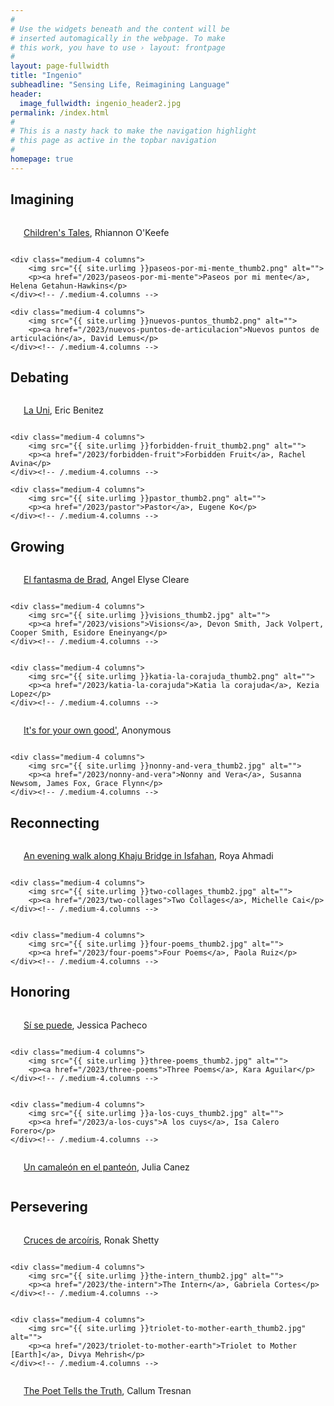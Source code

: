 ```yaml
---
#
# Use the widgets beneath and the content will be
# inserted automagically in the webpage. To make
# this work, you have to use › layout: frontpage
#
layout: page-fullwidth
title: "Ingenio"
subheadline: "Sensing Life, Reimagining Language"
header:
  image_fullwidth: ingenio_header2.jpg
permalink: /index.html
#
# This is a nasty hack to make the navigation highlight
# this page as active in the topbar navigation
#
homepage: true
---
```


## Imagining
<div class="row t30">
    <div class="medium-4 columns">
        <img src="{{ site.urlimg }}childrens-tales_thumb2.jpg" alt="">
        <p><a href="/2023/childrens-tales">Children's Tales</a>, Rhiannon O'Keefe</p>
    </div><!-- /.medium-4.columns -->

    <div class="medium-4 columns">
        <img src="{{ site.urlimg }}paseos-por-mi-mente_thumb2.png" alt="">
        <p><a href="/2023/paseos-por-mi-mente">Paseos por mi mente</a>, Helena Getahun-Hawkins</p>
    </div><!-- /.medium-4.columns -->
	
    <div class="medium-4 columns">
        <img src="{{ site.urlimg }}nuevos-puntos_thumb2.png" alt="">
        <p><a href="/2023/nuevos-puntos-de-articulacion">Nuevos puntos de articulación</a>, David Lemus</p>
    </div><!-- /.medium-4.columns -->

</div>

## Debating

<div class="row t30">
    <div class="medium-4 columns">
        <img src="{{ site.urlimg }}la-uni_thumb2.png" alt="">
        <p><a href="/2023/la-uni">La Uni</a>, Eric Benitez</p>
    </div><!-- /.medium-4.columns -->

    <div class="medium-4 columns">
        <img src="{{ site.urlimg }}forbidden-fruit_thumb2.png" alt="">
        <p><a href="/2023/forbidden-fruit">Forbidden Fruit</a>, Rachel Avina</p>
    </div><!-- /.medium-4.columns -->
	
    <div class="medium-4 columns">
        <img src="{{ site.urlimg }}pastor_thumb2.png" alt="">
        <p><a href="/2023/pastor">Pastor</a>, Eugene Ko</p>
    </div><!-- /.medium-4.columns -->
</div>

## Growing

<div class="row t30">
    <div class="medium-4 columns">
        <img src="{{ site.urlimg }}el-fantasma-de-brad_thumb2.png" alt="">
        <p><a href="/2023/el-fantsama-de-brad">El fantasma de Brad</a>, Angel Elyse Cleare</p>
    </div><!-- /.medium-4.columns -->

    <div class="medium-4 columns">
        <img src="{{ site.urlimg }}visions_thumb2.jpg" alt="">
        <p><a href="/2023/visions">Visions</a>, Devon Smith, Jack Volpert, Cooper Smith, Esidore Eneinyang</p>
    </div><!-- /.medium-4.columns -->
	

    <div class="medium-4 columns">
        <img src="{{ site.urlimg }}katia-la-corajuda_thumb2.png" alt="">
        <p><a href="/2023/katia-la-corajuda">Katia la corajuda</a>, Kezia Lopez</p>
    </div><!-- /.medium-4.columns -->
	
</div>	


<div class="row t30">
    <div class="medium-4 columns">
        <img src="{{ site.urlimg }}its-for-your-own-good_thumb2.jpg" alt="">
        <p><a href="/2023/its-for-your-own-good">It's for your own good'</a>, Anonymous</p>
    </div><!-- /.medium-4.columns -->

    <div class="medium-4 columns">
        <img src="{{ site.urlimg }}nonny-and-vera_thumb2.jpg" alt="">
        <p><a href="/2023/nonny-and-vera">Nonny and Vera</a>, Susanna Newsom, James Fox, Grace Flynn</p>
    </div><!-- /.medium-4.columns -->

	
</div>	


## Reconnecting
<div class="row t30">
    <div class="medium-4 columns">
        <img src="{{ site.urlimg }}an-evening-walk-along-khaju-bridge-in-isfahan_thumb2.jpg" alt="">
        <p><a href="/2023/an-evening-walk-along-khaju-bridge-in-isfahan/">An evening walk along Khaju Bridge in Isfahan</a>, Roya Ahmadi</p>
    </div><!-- /.medium-4.columns -->

    <div class="medium-4 columns">
        <img src="{{ site.urlimg }}two-collages_thumb2.jpg" alt="">
        <p><a href="/2023/two-collages">Two Collages</a>, Michelle Cai</p>
    </div><!-- /.medium-4.columns -->
	

    <div class="medium-4 columns">
        <img src="{{ site.urlimg }}four-poems_thumb2.jpg" alt="">
        <p><a href="/2023/four-poems">Four Poems</a>, Paola Ruiz</p>
    </div><!-- /.medium-4.columns -->
	
</div>	


## Honoring
<div class="row t30">
    <div class="medium-4 columns">
        <img src="{{ site.urlimg }}si-se-puede_thumb2.png" alt="">
        <p><a href="/2023/si-se-puede/">Sí se puede</a>, Jessica Pacheco</p>
    </div><!-- /.medium-4.columns -->

    <div class="medium-4 columns">
        <img src="{{ site.urlimg }}three-poems_thumb2.jpg" alt="">
        <p><a href="/2023/three-poems">Three Poems</a>, Kara Aguilar</p>
    </div><!-- /.medium-4.columns -->
	

    <div class="medium-4 columns">
        <img src="{{ site.urlimg }}a-los-cuys_thumb2.jpg" alt="">
        <p><a href="/2023/a-los-cuys">A los cuys</a>, Isa Calero Forero</p>
    </div><!-- /.medium-4.columns -->
	
</div>	

<div class="row t30">
    <div class="medium-4 columns">
        <img src="{{ site.urlimg }}un-camaleon-en-el-panteon2.jpg" alt="">
        <p><a href="/2023/un-camaleon-en-el-panteon/">Un camaleón en el panteón</a>, Julia Canez</p>
    </div><!-- /.medium-4.columns -->

	
</div>	


## Persevering
<div class="row t30">
    <div class="medium-4 columns">
        <img src="{{ site.urlimg }}cruces-de-arcoiris_thumb2.jpg" alt="">
        <p><a href="/2023/cruces-de-arcoiris/">Cruces de arcoíris</a>, Ronak Shetty</p>
    </div><!-- /.medium-4.columns -->

    <div class="medium-4 columns">
        <img src="{{ site.urlimg }}the-intern_thumb2.jpg" alt="">
        <p><a href="/2023/the-intern">The Intern</a>, Gabriela Cortes</p>
    </div><!-- /.medium-4.columns -->
	

    <div class="medium-4 columns">
        <img src="{{ site.urlimg }}triolet-to-mother-earth_thumb2.jpg" alt="">
        <p><a href="/2023/triolet-to-mother-earth">Triolet to Mother [Earth]</a>, Divya Mehrish</p>
    </div><!-- /.medium-4.columns -->
	
</div>	

<div class="row t30">
    <div class="medium-4 columns">
        <img src="{{ site.urlimg }}the-poet-tells-the-truth_thumb2.jpg" alt="">
        <p><a href="/2023/the-poet-tells-the-truth/">The Poet Tells the Truth</a>, Callum Tresnan</p>
    </div><!-- /.medium-4.columns -->

	
</div>	
